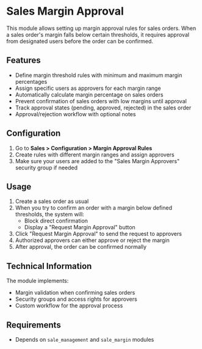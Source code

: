 # Sales Margin Approval

This module allows setting up margin approval rules for sales orders. When a sales order's margin falls below certain thresholds, it requires approval from designated users before the order can be confirmed.

## Features

- Define margin threshold rules with minimum and maximum margin percentages
- Assign specific users as approvers for each margin range
- Automatically calculate margin percentage on sales orders
- Prevent confirmation of sales orders with low margins until approval
- Track approval states (pending, approved, rejected) in the sales order
- Approval/rejection workflow with optional notes

## Configuration

1. Go to **Sales > Configuration > Margin Approval Rules**
2. Create rules with different margin ranges and assign approvers
3. Make sure your users are added to the "Sales Margin Approvers" security group if needed

## Usage

1. Create a sales order as usual
2. When you try to confirm an order with a margin below defined thresholds, the system will:
   - Block direct confirmation
   - Display a "Request Margin Approval" button
3. Click "Request Margin Approval" to send the request to approvers
4. Authorized approvers can either approve or reject the margin
5. After approval, the order can be confirmed normally

## Technical Information

The module implements:

- Margin validation when confirming sales orders
- Security groups and access rights for approvers
- Custom workflow for the approval process

## Requirements

- Depends on `sale_management` and `sale_margin` modules
